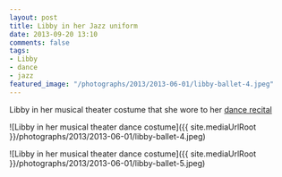 ```yaml
---
layout: post
title: Libby in her Jazz uniform
date: 2013-09-20 13:10
comments: false
tags: 
- Libby
- dance
- jazz 
featured_image: "/photographs/2013/2013-06-01/libby-ballet-4.jpeg"
---
```

Libby in her musical theater costume that she wore to her [dance recital](/blog/2013/08/18/libby-dance-recital/)

![Libby in her musical theater dance costume]({{ site.mediaUrlRoot }}/photographs/2013/2013-06-01/libby-ballet-4.jpeg)

![Libby in her musical theater dance costume]({{ site.mediaUrlRoot }}/photographs/2013/2013-06-01/libby-ballet-5.jpeg)
